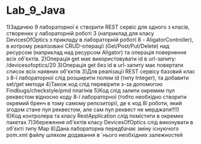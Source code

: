 # Lab_9_Java
1)Задачею 9 лабораторної є створити REST сервіс для одного з класів, створених у лабораторній роботі 3 (наприклад для класу DevicesOfOptics з прикладу в лабораторній роботі 8  - AligatorController),  в котрому реалізовані CRUD-операції (Get/Post/Put/Delete) над ресурсом (наприклад над ресурсом Aligator) та операція повернення всіх об'єктів. 
2)Операція get має використовувати id в url-запиту: /devicesofoptics/20
3)Операція get без id в url-запиту має повертати список всіх наявних об'єктів 
3)Для реалізації  REST сервісу базовий клас з 8-ї лабораторної слід розширити полем id (типу Integer), та добавити set/get методи
4)Також код слід перевірити з-за допомогою Findbugs/checkstyle/pmd плагінів
5)Код слід залити окремим пул реквестом відносно коду 8-ї лабораторної (тобто необхідно створити окремий бренч в тому самому репозиторії, де є код 8ї роботи, який згодом стане пул реквестом, але сам пул реквест не мерджати!!!!)
6)Код контролера та класу RestApplication слід помістити в окремих пакетах
7)Збереження об'єктів класу DevicesOfOptics слід виконувати в об'єкті типу  Map
8)Дана лабораторна передбачає зміну існуючого pom.xml файлу шляхом додавання в `нього необхідних залежностей

